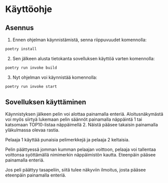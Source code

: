 # Käyttöohje

## Asennus

1. Ennen ohjelman käynnistämistä, senna riippuvuudet komennolla:

```bash
poetry install
```
2. Sen jälkeen alusta tietokanta sovelluksen käyttöä varten komennolla:

```bash
poetry run invoke build
```

3. Nyt ohjelman voi käynnistää komennolla:

```bash
poetry run invoke start
```


## Sovelluksen käyttäminen

Käynnistyksen jälkeen pelin voi alottaa painamalla enteriä. Aloitusnäkymästä voi myös siirtyä lukemaan pelin säännöt painamalla näppäintä 1 tai katsomaan TOP10-listaa näppäimellä 2. Näistä pääsee takaisin painamalla yläkulmassa olevaa rastia.

Pelaaja 1 käyttää punaisia pelimerkkejä ja pelaaja 2 keltaisia. 

Pelin päättyessä jomman kumman pelaajan voittoon, pelaaja voi tallentaa voittonsa syöttämällä nimimerkin näppäimistön kautta. Eteenpäin pääsee painamalla enteriä.

Jos peli päättyy tasapeliin, siitä tulee näkyviin ilmoitus, josta pääsee eteenpäin painamalla enteriä.
